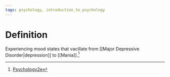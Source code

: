 ```yaml
---
tags: psychology, introduction_to_psychology
---
```


# Definition

Experiencing mood states that vacillate from [[Major Depressive Disorder|depression]] to [[Mania]].[^1]

[^1]: [Psychology2e](zotero://open-pdf/library/items/SSTBV7L5?page=575)